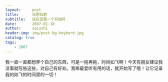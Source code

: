 ```yaml
---
layout:     post
title:      光阴似箭 
subtitle:   这应该是一个开始符 
date:       2007-01-18
author:     xqiushi
header-img: img/post-bg-keybord.jpg
catalog: true
tags:
    - 2007
---
```




我一直一直都想弄个自己的东西，可是一拖再拖，时间如飞啊！今天有朋友建议我没事就写些这些，对自己有好处。我嘛最爱听有用的话，就开始写了哦！让它记录我的如飞的时间里的一切！